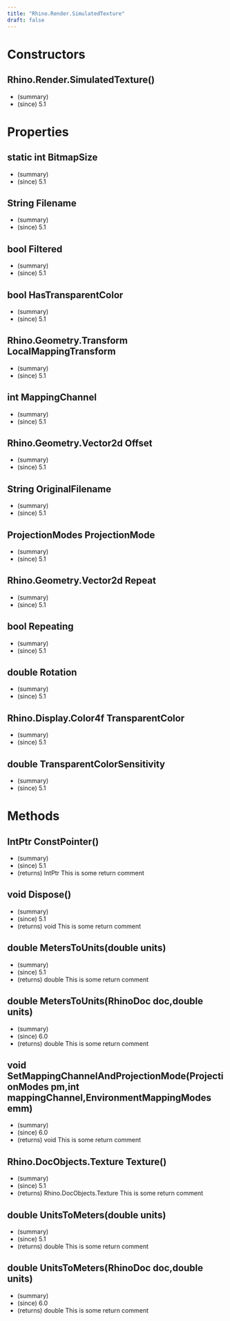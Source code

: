 ```yaml
---
title: "Rhino.Render.SimulatedTexture"
draft: false
---
```


# Constructors
## Rhino.Render.SimulatedTexture()
- (summary) 
- (since) 5.1
# Properties
## static int BitmapSize
- (summary) 
- (since) 5.1
## String Filename
- (summary) 
- (since) 5.1
## bool Filtered
- (summary) 
- (since) 5.1
## bool HasTransparentColor
- (summary) 
- (since) 5.1
## Rhino.Geometry.Transform LocalMappingTransform
- (summary) 
- (since) 5.1
## int MappingChannel
- (summary) 
- (since) 5.1
## Rhino.Geometry.Vector2d Offset
- (summary) 
- (since) 5.1
## String OriginalFilename
- (summary) 
- (since) 5.1
## ProjectionModes ProjectionMode
- (summary) 
- (since) 5.1
## Rhino.Geometry.Vector2d Repeat
- (summary) 
- (since) 5.1
## bool Repeating
- (summary) 
- (since) 5.1
## double Rotation
- (summary) 
- (since) 5.1
## Rhino.Display.Color4f TransparentColor
- (summary) 
- (since) 5.1
## double TransparentColorSensitivity
- (summary) 
- (since) 5.1
# Methods
## IntPtr ConstPointer()
- (summary) 
- (since) 5.1
- (returns) IntPtr This is some return comment
## void Dispose()
- (summary) 
- (since) 5.1
- (returns) void This is some return comment
## double MetersToUnits(double units)
- (summary) 
- (since) 5.1
- (returns) double This is some return comment
## double MetersToUnits(RhinoDoc doc,double units)
- (summary) 
- (since) 6.0
- (returns) double This is some return comment
## void SetMappingChannelAndProjectionMode(ProjectionModes pm,int mappingChannel,EnvironmentMappingModes emm)
- (summary) 
- (since) 6.0
- (returns) void This is some return comment
## Rhino.DocObjects.Texture Texture()
- (summary) 
- (since) 5.1
- (returns) Rhino.DocObjects.Texture This is some return comment
## double UnitsToMeters(double units)
- (summary) 
- (since) 5.1
- (returns) double This is some return comment
## double UnitsToMeters(RhinoDoc doc,double units)
- (summary) 
- (since) 6.0
- (returns) double This is some return comment
